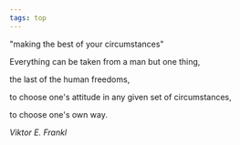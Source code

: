 ```yaml
---
tags: top
---
```


"making the best of your circumstances"


Everything can be taken from a man but one thing, 

the last of the human freedoms, 

to choose one's attitude in any given set of circumstances, 

to choose one's own way.

_Viktor E. Frankl_